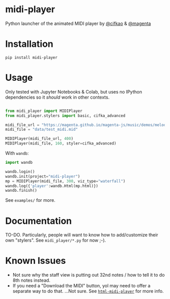 # midi-player
Python launcher of the animated MIDI player by [@cifkao](https://github.com/cifkao) &amp; [@magenta](https://github.com/magenta)


# Installation

```
pip install midi-player
```

# Usage

Only tested with Jupyter Notebooks & Colab, but uses no IPython dependencies so it *should* work in other contexts.
```python

from midi_player import MIDIPlayer
from midi_player.stylers import basic, cifka_advanced

midi_file_url = "https://magenta.github.io/magenta-js/music/demos/melody.mid"
midi_file = "data/test_midi.mid"

MIDIPlayer(midi_file_url, 400)  
MIDIPlayer(midi_file, 160, styler=cifka_advanced)
```

With `wandb`:
```python
import wandb

wandb.login()
wandb.init(project="midi-player")
mp = MIDIPlayer(midi_file, 300, viz_type="waterfall")
wandb.log({'player':wandb.Html(mp.html)})
wandb.finish()

```

See `examples/` for more.

# Documentation

TO-DO. Particularly, people will want to know how to add/customize their own "stylers". 
See `midi_player/*.py` for now ;-).

# Known Issues
* Not sure why the staff view is putting out 32nd notes / how to tell it to do 8th notes instead.
* If you need a "Download the MIDI" button, yol may need to offer a separate way to do that. ...Not sure. See [`html-midi-player`](https://github.com/cifkao/html-midi-player) for more info. 

